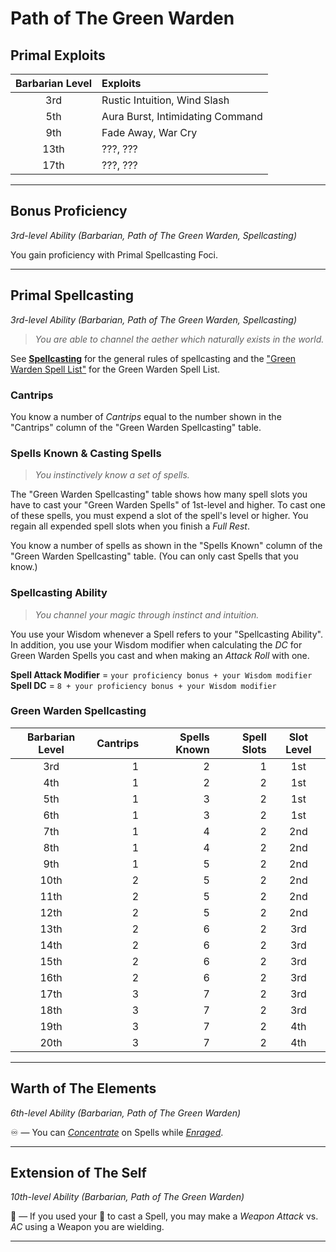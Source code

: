 # Path of The Green Warden

## Primal Exploits

| Barbarian Level | Exploits                         |
|:---------------:|:---------------------------------|
|       3rd       | Rustic Intuition, Wind Slash     |
|       5th       | Aura Burst, Intimidating Command |
|       9th       | Fade Away, War Cry               |
|      13th       | ???, ???                         |
|      17th       | ???, ???                         |

---

## Bonus Proficiency
*3rd-level Ability (Barbarian, Path of The Green Warden, Spellcasting)*  

You gain proficiency with Primal Spellcasting Foci.

---

## Primal Spellcasting
*3rd-level Ability (Barbarian, Path of The Green Warden, Spellcasting)*

> *You are able to channel the aether which naturally exists in the world.*

See [**Spellcasting**][SP] for the general rules of spellcasting and the ["Green Warden Spell List"][GWSL] for the Green Warden Spell List.

### Cantrips

You know a number of *Cantrips* equal to the number shown in the "Cantrips" column of the "Green Warden Spellcasting" table.

### Spells Known & Casting Spells

> *You instinctively know a set of spells.*

The "Green Warden Spellcasting" table shows how many spell slots you have to cast your "Green Warden Spells" of 1st-level and higher. To cast one of these spells, you must expend a slot of the spell's level or higher. You regain all expended spell slots when you finish a *Full Rest*.

You know a number of spells as shown in the "Spells Known" column of the "Green Warden Spellcasting" table. (You can only cast Spells that you know.)

### Spellcasting Ability

> *You channel your magic through instinct and intuition.*

You use your Wisdom whenever a Spell refers to your "Spellcasting Ability". In addition, you use your Wisdom modifier when calculating the *DC* for Green Warden Spells you cast and when making an *Attack Roll* with one.

**Spell Attack Modifier** = `your proficiency bonus + your Wisdom modifier`
**Spell DC** = `8 + your proficiency bonus + your Wisdom modifier`

### Green Warden Spellcasting

| Barbarian Level | Cantrips | Spells Known | Spell Slots | Slot Level |
|:---------------:|---------:|-------------:|------------:|:----------:|
|       3rd       |        1 |            2 |           1 |    1st     |
|       4th       |        1 |            2 |           2 |    1st     |
|       5th       |        1 |            3 |           2 |    1st     |
|       6th       |        1 |            3 |           2 |    1st     |
|       7th       |        1 |            4 |           2 |    2nd     |
|       8th       |        1 |            4 |           2 |    2nd     |
|       9th       |        1 |            5 |           2 |    2nd     |
|      10th       |        2 |            5 |           2 |    2nd     |
|      11th       |        2 |            5 |           2 |    2nd     |
|      12th       |        2 |            5 |           2 |    2nd     |
|      13th       |        2 |            6 |           2 |    3rd     |
|      14th       |        2 |            6 |           2 |    3rd     |
|      15th       |        2 |            6 |           2 |    3rd     |
|      16th       |        2 |            6 |           2 |    3rd     |
|      17th       |        3 |            7 |           2 |    3rd     |
|      18th       |        3 |            7 |           2 |    3rd     |
|      19th       |        3 |            7 |           2 |    4th     |
|      20th       |        3 |            7 |           2 |    4th     |

---

## Warth of The Elements
*6th-level Ability (Barbarian, Path of The Green Warden)*

♾️ — You can *[Concentrate]* on Spells while *[Enraged]*.

---

## Extension of The Self
*10th-level Ability (Barbarian, Path of The Green Warden)*

🔵 — If you used your 🔷 to cast a Spell, you may make a *Weapon Attack* vs. *AC* using a Weapon you are wielding.

---

<!-- References. -->

[GWSL]: ./misc/Green%20Warden%20Spell%20List.md
[SP]: ../../../Rules/Spellcasting/Spellcasting.md
[Concentrate]: ../../../Rules/Conditions/Concentrating.md
[Enraged]: ../../../Rules/Conditions/Enraged.md

<!----------------->
